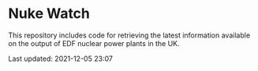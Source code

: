 # Nuke Watch

This repository includes code for retrieving the latest information available on the output of EDF nuclear power plants in the UK.

Last updated: 2021-12-05 23:07